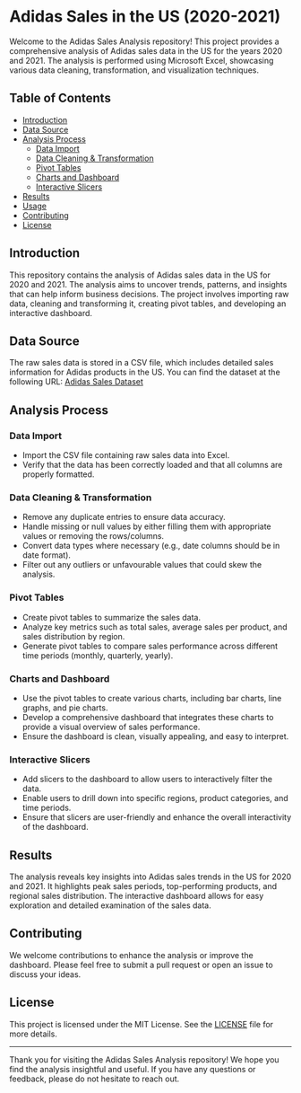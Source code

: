 # Adidas Sales in the US (2020-2021)

Welcome to the Adidas Sales Analysis repository! This project provides a comprehensive analysis of Adidas sales data in the US for the years 2020 and 2021. The analysis is performed using Microsoft Excel, showcasing various data cleaning, transformation, and visualization techniques.

## Table of Contents
- [Introduction](#introduction)
- [Data Source](#data-source)
- [Analysis Process](#analysis-process)
  - [Data Import](#data-import)
  - [Data Cleaning & Transformation](#data-cleaning--transformation)
  - [Pivot Tables](#pivot-tables)
  - [Charts and Dashboard](#charts-and-dashboard)
  - [Interactive Slicers](#interactive-slicers)
- [Results](#results)
- [Usage](#usage)
- [Contributing](#contributing)
- [License](#license)

## Introduction
This repository contains the analysis of Adidas sales data in the US for 2020 and 2021. The analysis aims to uncover trends, patterns, and insights that can help inform business decisions. The project involves importing raw data, cleaning and transforming it, creating pivot tables, and developing an interactive dashboard.

## Data Source
The raw sales data is stored in a CSV file, which includes detailed sales information for Adidas products in the US. You can find the dataset at the following URL:
[Adidas Sales Dataset](https://www.kaggle.com/datasets/heemalichaudhari/adidas-sales-dataset/data)

## Analysis Process

### Data Import
- Import the CSV file containing raw sales data into Excel.
- Verify that the data has been correctly loaded and that all columns are properly formatted.

### Data Cleaning & Transformation
- Remove any duplicate entries to ensure data accuracy.
- Handle missing or null values by either filling them with appropriate values or removing the rows/columns.
- Convert data types where necessary (e.g., date columns should be in date format).
- Filter out any outliers or unfavourable values that could skew the analysis.

### Pivot Tables
- Create pivot tables to summarize the sales data.
- Analyze key metrics such as total sales, average sales per product, and sales distribution by region.
- Generate pivot tables to compare sales performance across different time periods (monthly, quarterly, yearly).

### Charts and Dashboard
- Use the pivot tables to create various charts, including bar charts, line graphs, and pie charts.
- Develop a comprehensive dashboard that integrates these charts to provide a visual overview of sales performance.
- Ensure the dashboard is clean, visually appealing, and easy to interpret.

### Interactive Slicers
- Add slicers to the dashboard to allow users to interactively filter the data.
- Enable users to drill down into specific regions, product categories, and time periods.
- Ensure that slicers are user-friendly and enhance the overall interactivity of the dashboard.

## Results
The analysis reveals key insights into Adidas sales trends in the US for 2020 and 2021. It highlights peak sales periods, top-performing products, and regional sales distribution. The interactive dashboard allows for easy exploration and detailed examination of the sales data.

## Contributing
We welcome contributions to enhance the analysis or improve the dashboard. Please feel free to submit a pull request or open an issue to discuss your ideas.

## License
This project is licensed under the MIT License. See the [LICENSE](LICENSE) file for more details.

---

Thank you for visiting the Adidas Sales Analysis repository! We hope you find the analysis insightful and useful. If you have any questions or feedback, please do not hesitate to reach out.
